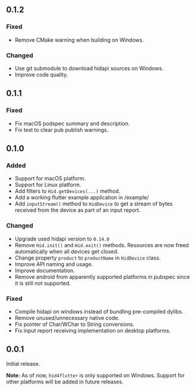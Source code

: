 ## 0.1.2

### Fixed

- Remove CMake warning when building on Windows.

### Changed

- Use git submodule to download hidapi sources on Windows.
- Improve code quality.

## 0.1.1

### Fixed

- Fix macOS podspec summary and description.
- Fix test to clear pub publish warnings.

## 0.1.0

### Added

- Support for macOS platform.
- Support for Linux platform.
- Add filters to `Hid.getDevices(...)` method.
- Add a working flutter example application in /example/
- Add `inputStream()` method to `HidDevice` to get a stream of bytes received
  from the device as part of an input report.

### Changed

- Upgrade used hidapi version to `0.14.0`
- Remove `Hid.init()` and `Hid.exit()` methods. Resources are now freed automatically when all devices get closed.
- Change property `product` to `productName` in `HidDevice` class.
- Improve API naming and usage.
- Improve documentation.
- Remove android from apparently supported platforms in pubspec since it is still not supported.

### Fixed

- Compile hidapi on windows instead of bundling pre-compiled dylibs.
- Remove unused/unnecessary native code.
- Fix pointer of Char/WChar to String conversions.
- Fix input report receiving implementation on desktop platforms.

## 0.0.1

Initial release.

**Note:** As of now, `hid4flutter` is only supported on Windows. Support for other platforms will be added in future releases.
